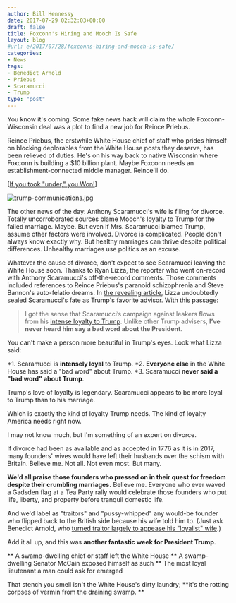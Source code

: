 ```yaml
---
author: Bill Hennessy
date: 2017-07-29 02:32:03+00:00
draft: false
title: Foxconn's Hiring and Mooch Is Safe
layout: blog
#url: e/2017/07/28/foxconns-hiring-and-mooch-is-safe/
categories:
- News
tags:
- Benedict Arnold
- Priebus
- Scaramucci
- Trump
type: "post"
---
```


You know it's coming. Some fake news hack will claim the whole Foxconn-Wisconsin deal was a plot to find a new job for Reince Priebus.

Reince Priebus, the erstwhile White House chief of staff who prides himself on blocking deplorables from the White House posts they deserve, has been relieved of duties. He's on his way back to native Wisconsin where Foxconn is building a $10 billion plant. Maybe Foxconn needs an establishment-connected middle manager. Reince'll do.

[[If you took "under," you Won!](https://hennessysview.com/2017/07/27/priebus-over-under/)]

![trump-communications.jpg](https://hennessysview.com/wp-content/uploads/2017/07/trump-communications.jpg)


The other news of the day: Anthony Scaramucci's wife is filing for divorce. Totally uncorroborated sources blame Mooch's loyalty to Trump for the failed marriage. Maybe. But even if Mrs. Scaramucci blamed Trump, assume other factors were involved. Divorce is complicated. People don't always know exactly why. But healthy marriages can thrive despite political differences. Unhealthy marriages use politics as an excuse.

Whatever the cause of divorce, don't expect to see Scaramucci leaving the White House soon. Thanks to Ryan Lizza, the reporter who went on-record with Anthony Scaramucci's off-the-record comments. Those comments included references to Reince Priebus's paranoid schizophrenia and Steve Bannon's auto-felatio dreams. In [the revealing article](https://www.newyorker.com/news/ryan-lizza/anthony-scaramucci-called-me-to-unload-about-white-house-leakers-reince-priebus-and-steve-bannon), Lizza undoubtedly sealed Scaramucci's fate as Trump's favorite advisor. With this passage:



> I got the sense that Scaramucci’s campaign against leakers flows from his [intense loyalty to Trump](https://www.newyorker.com/news/amy-davidson-sorkin/when-anthony-scaramucci-fell-in-love-with-donald-trump). Unlike other Trump advisers, **I’ve never heard him say a bad word about the President**.



You can't make a person more beautiful in Trump's eyes. Look what Lizza said:




*1. Scaramucci is **intensely loyal** to Trump.
*2. **Everyone else** in the White House has said a "bad word" about Trump.
*3. Scaramucci **never said a "bad word" about Trump**.


Trump's love of loyalty is legendary. Scaramucci appears to be more loyal to Trump than to his marriage.

Which is exactly the kind of loyalty Trump needs. The kind of loyalty America needs right now.

I may not know much, but I'm something of an expert on divorce.

If divorce had been as available and as accepted in 1776 as it is in 2017, many founders' wives would have left their husbands over the schism with Britain. Believe me. Not all. Not even most. But many.

**We'd all praise those founders who pressed on in their quest for freedom despite their crumbling marriages.** Believe me. Everyone who ever waved a Gadsden flag at a Tea Party rally would celebrate those founders who put life, liberty, and property before tranquil domestic life.

And we'd label as "traitors" and "pussy-whipped" any would-be founder who flipped back to the British side because his wife told him to. (Just ask Benedict Arnold, who [turned traitor largely to appease his "loyalist" wife](https://en.wikipedia.org/wiki/Peggy_Shippen).)

Add it all up, and this was **another fantastic week for President Trump**.




** A swamp-dwelling chief or staff left the White House
** A swamp-dwelling Senator McCain exposed himself as such
** The most loyal lieutenant a man could ask for emerged


That stench you smell isn't the White House's dirty laundry; **it's the rotting corpses of vermin from the draining swamp. **
